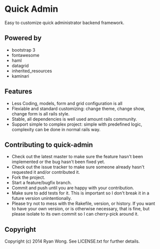 Quick Admin
========

Easy to customize quick administrator backend framework.

Powered by
------

* bootstrap 3
* fontawesome
* haml
* datagrid
* inherited_resources
* kaminari

Features
------

* Less Coding, models, form and grid configuration is all
* Flexiable and standard customizing: change theme, change show, change form is all rails style.
* Stable, all dependencies is well used amount rails community.
* Support simple to complex project: simple with predefined logic, complexity can be done in normal rails way.


Contributing to quick-admin
------
 
* Check out the latest master to make sure the feature hasn't been implemented or the bug hasn't been fixed yet.
* Check out the issue tracker to make sure someone already hasn't requested it and/or contributed it.
* Fork the project.
* Start a feature/bugfix branch.
* Commit and push until you are happy with your contribution.
* Make sure to add tests for it. This is important so I don't break it in a future version unintentionally.
* Please try not to mess with the Rakefile, version, or history. If you want to have your own version, or is otherwise necessary, that is fine, but please isolate to its own commit so I can cherry-pick around it.

Copyright
------

Copyright (c) 2014 Ryan Wong. See LICENSE.txt for
further details.